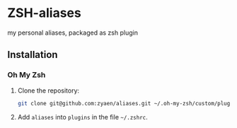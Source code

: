 # ZSH-aliases
 my personal aliases, packaged as zsh plugin
## Installation
### Oh My Zsh

1. Clone the repository:
    ```zsh
    git clone git@github.com:zyaen/aliases.git ~/.oh-my-zsh/custom/plugins/aliases
    ```
2. Add `aliases` into `plugins` in the file `~/.zshrc`.
